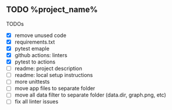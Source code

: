 TODO %project_name%
---

TODOs
- [x] remove unused code
- [x] requirements.txt
- [x] pytest emaple
- [x] github actions: linters
- [x] pytest to actions
- [ ] readme: project description
- [ ] readme: local setup instructions
- [ ] more unittests
- [ ] move app files to separate folder
- [ ] move all data filter to separate folder (data.dir, graph.png, etc)
- [ ] fix all linter issues
